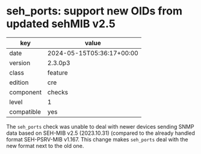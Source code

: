 [//]: # (werk v2)
# seh_ports: support new OIDs from updated sehMIB v2.5

key        | value
---------- | ---
date       | 2024-05-15T05:36:17+00:00
version    | 2.3.0p3
class      | feature
edition    | cre
component  | checks
level      | 1
compatible | yes

The `seh_ports` check was unable to deal with newer devices sending SNMP data based on
SEH-MIB v2.5 (2023.10.31) (compared to the already handled format SEH-PSRV-MIB v1.167.
This change makes `seh_ports` deal with the new format next to the old one.

